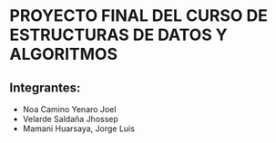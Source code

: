 # PROYECTO FINAL DEL CURSO DE ESTRUCTURAS DE DATOS Y ALGORITMOS

## Integrantes:
- Noa Camino Yenaro Joel
- Velarde Saldaña Jhossep
- Mamani Huarsaya, Jorge Luis




